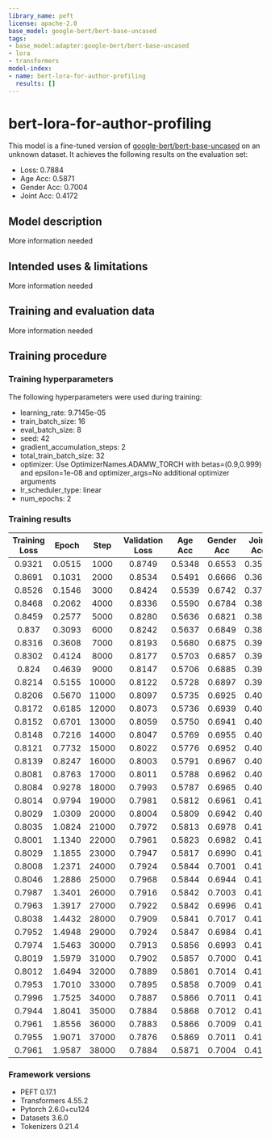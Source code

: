 ```yaml
---
library_name: peft
license: apache-2.0
base_model: google-bert/bert-base-uncased
tags:
- base_model:adapter:google-bert/bert-base-uncased
- lora
- transformers
model-index:
- name: bert-lora-for-author-profiling
  results: []
---
```


<!-- This model card has been generated automatically according to the information the Trainer had access to. You
should probably proofread and complete it, then remove this comment. -->

# bert-lora-for-author-profiling

This model is a fine-tuned version of [google-bert/bert-base-uncased](https://huggingface.co/google-bert/bert-base-uncased) on an unknown dataset.
It achieves the following results on the evaluation set:
- Loss: 0.7884
- Age Acc: 0.5871
- Gender Acc: 0.7004
- Joint Acc: 0.4172

## Model description

More information needed

## Intended uses & limitations

More information needed

## Training and evaluation data

More information needed

## Training procedure

### Training hyperparameters

The following hyperparameters were used during training:
- learning_rate: 9.7145e-05
- train_batch_size: 16
- eval_batch_size: 8
- seed: 42
- gradient_accumulation_steps: 2
- total_train_batch_size: 32
- optimizer: Use OptimizerNames.ADAMW_TORCH with betas=(0.9,0.999) and epsilon=1e-08 and optimizer_args=No additional optimizer arguments
- lr_scheduler_type: linear
- num_epochs: 2

### Training results

| Training Loss | Epoch  | Step  | Validation Loss | Age Acc | Gender Acc | Joint Acc |
|:-------------:|:------:|:-----:|:---------------:|:-------:|:----------:|:---------:|
| 0.9321        | 0.0515 | 1000  | 0.8749          | 0.5348  | 0.6553     | 0.3517    |
| 0.8691        | 0.1031 | 2000  | 0.8534          | 0.5491  | 0.6666     | 0.3685    |
| 0.8526        | 0.1546 | 3000  | 0.8424          | 0.5539  | 0.6742     | 0.3752    |
| 0.8468        | 0.2062 | 4000  | 0.8336          | 0.5590  | 0.6784     | 0.3833    |
| 0.8459        | 0.2577 | 5000  | 0.8280          | 0.5636  | 0.6821     | 0.3865    |
| 0.837         | 0.3093 | 6000  | 0.8242          | 0.5637  | 0.6849     | 0.3891    |
| 0.8316        | 0.3608 | 7000  | 0.8193          | 0.5680  | 0.6875     | 0.3937    |
| 0.8302        | 0.4124 | 8000  | 0.8177          | 0.5703  | 0.6857     | 0.3952    |
| 0.824         | 0.4639 | 9000  | 0.8147          | 0.5706  | 0.6885     | 0.3969    |
| 0.8214        | 0.5155 | 10000 | 0.8122          | 0.5728  | 0.6897     | 0.3992    |
| 0.8206        | 0.5670 | 11000 | 0.8097          | 0.5735  | 0.6925     | 0.4013    |
| 0.8172        | 0.6185 | 12000 | 0.8073          | 0.5736  | 0.6939     | 0.4021    |
| 0.8152        | 0.6701 | 13000 | 0.8059          | 0.5750  | 0.6941     | 0.4032    |
| 0.8148        | 0.7216 | 14000 | 0.8047          | 0.5769  | 0.6955     | 0.4058    |
| 0.8121        | 0.7732 | 15000 | 0.8022          | 0.5776  | 0.6952     | 0.4057    |
| 0.8139        | 0.8247 | 16000 | 0.8003          | 0.5791  | 0.6967     | 0.4076    |
| 0.8081        | 0.8763 | 17000 | 0.8011          | 0.5788  | 0.6962     | 0.4085    |
| 0.8084        | 0.9278 | 18000 | 0.7993          | 0.5787  | 0.6965     | 0.4084    |
| 0.8014        | 0.9794 | 19000 | 0.7981          | 0.5812  | 0.6961     | 0.4105    |
| 0.8029        | 1.0309 | 20000 | 0.8004          | 0.5809  | 0.6942     | 0.4075    |
| 0.8035        | 1.0824 | 21000 | 0.7972          | 0.5813  | 0.6978     | 0.4112    |
| 0.8001        | 1.1340 | 22000 | 0.7961          | 0.5823  | 0.6982     | 0.4129    |
| 0.8029        | 1.1855 | 23000 | 0.7947          | 0.5817  | 0.6990     | 0.4122    |
| 0.8008        | 1.2371 | 24000 | 0.7924          | 0.5844  | 0.7001     | 0.4142    |
| 0.8046        | 1.2886 | 25000 | 0.7968          | 0.5844  | 0.6944     | 0.4110    |
| 0.7987        | 1.3401 | 26000 | 0.7916          | 0.5842  | 0.7003     | 0.4147    |
| 0.7963        | 1.3917 | 27000 | 0.7922          | 0.5842  | 0.6996     | 0.4148    |
| 0.8038        | 1.4432 | 28000 | 0.7909          | 0.5841  | 0.7017     | 0.4149    |
| 0.7952        | 1.4948 | 29000 | 0.7924          | 0.5847  | 0.6984     | 0.4135    |
| 0.7974        | 1.5463 | 30000 | 0.7913          | 0.5856  | 0.6993     | 0.4155    |
| 0.8019        | 1.5979 | 31000 | 0.7902          | 0.5857  | 0.7000     | 0.4159    |
| 0.8012        | 1.6494 | 32000 | 0.7889          | 0.5861  | 0.7014     | 0.4170    |
| 0.7953        | 1.7010 | 33000 | 0.7895          | 0.5858  | 0.7009     | 0.4165    |
| 0.7996        | 1.7525 | 34000 | 0.7887          | 0.5866  | 0.7011     | 0.4168    |
| 0.7944        | 1.8041 | 35000 | 0.7884          | 0.5868  | 0.7012     | 0.4170    |
| 0.7961        | 1.8556 | 36000 | 0.7883          | 0.5866  | 0.7009     | 0.4173    |
| 0.7955        | 1.9071 | 37000 | 0.7876          | 0.5869  | 0.7011     | 0.4175    |
| 0.7961        | 1.9587 | 38000 | 0.7884          | 0.5871  | 0.7004     | 0.4172    |


### Framework versions

- PEFT 0.17.1
- Transformers 4.55.2
- Pytorch 2.6.0+cu124
- Datasets 3.6.0
- Tokenizers 0.21.4